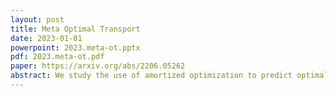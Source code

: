 ```yaml
---
layout: post
title: Meta Optimal Transport
date: 2023-01-01
powerpoint: 2023.meta-ot.pptx
pdf: 2023.meta-ot.pdf
paper: https://arxiv.org/abs/2206.05262
abstract: We study the use of amortized optimization to predict optimal transport (OT) maps from the input measures, which we call Meta OT. This helps repeatedly solve similar OT problems between different measures by leveraging the knowledge and information present from past problems to rapidly predict and solve new problems. Otherwise, standard methods ignore the knowledge of the past solutions and suboptimally re-solve each problem from scratch. We instantiate Meta OT models in discrete and continuous settings between grayscale images, spherical data, classification labels, and color palettes and use them to improve the computational time of standard OT solvers. 
---
```

